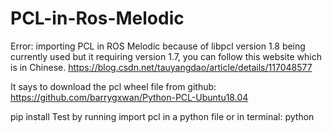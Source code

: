 # PCL-in-Ros-Melodic

Error: importing PCL in ROS Melodic because of libpcl version 1.8 being currently used but it requiring version 1.7, you can follow this website which is in Chinese. https://blog.csdn.net/tauyangdao/article/details/117048577

It says to download the pcl wheel file from github:  https://github.com/barrygxwan/Python-PCL-Ubuntu18.04

pip install <the downloaded file>
Test by running import pcl in a python file or in terminal: python
